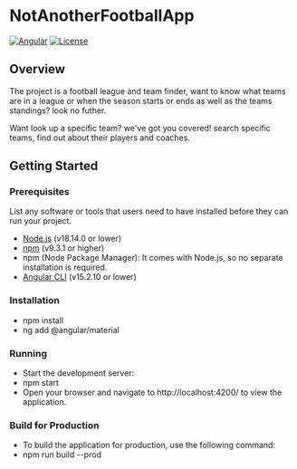 # NotAnotherFootballApp

[![Angular](https://img.shields.io/badge/Angular-%5E15.2.10-red)](https://angular.io/) [![License](https://img.shields.io/badge/License-MIT-blue.svg)](LICENSE)

## Overview

The project is a football league and team finder, want to know what teams are in a league or when the season starts or ends as well as the teams standings? look no futher.

Want look up a specific team? we've got you covered! search specific teams, find out about their players and coaches.

## Getting Started

### Prerequisites

List any software or tools that users need to have installed before they can run your project.

-   [Node.js](https://nodejs.org/) (v18.14.0 or lower)
-   [npm](https://www.npmjs.com/) (v9.3.1 or higher)
-   npm (Node Package Manager): It comes with Node.js, so no separate installation is required.
-   [Angular CLI](https://angular.io/cli) (v15.2.10 or lower)

### Installation

-   npm install
-   ng add @angular/material

### Running

-   Start the development server:
-   npm start
-   Open your browser and navigate to http://localhost:4200/ to view the application.

### Build for Production

-   To build the application for production, use the following command:
-   npm run build --prod
